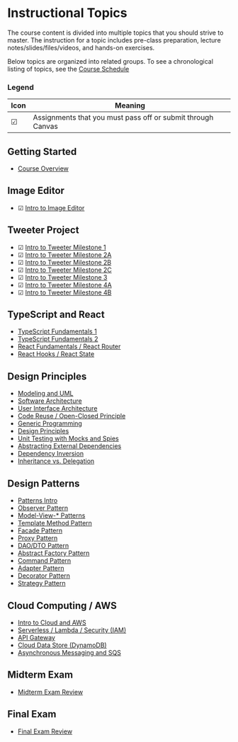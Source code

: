 # Instructional Topics

The course content is divided into multiple topics that you should strive to master. The instruction for a topic includes pre-class preparation, lecture notes/slides/files/videos, and hands-on exercises.

Below topics are organized into related groups. To see a chronological listing of topics, see the [Course Schedule](../schedule/schedule-fall-2025.md)

### Legend

| Icon | Meaning                                    |
| ---- | ------------------------------------------ |
| ☑    | Assignments that you must pass off or submit through Canvas |

## Getting Started

- [Course Overview](./course-overview/course-overview.md)

## Image Editor

- ☑ [Intro to Image Editor](./image-editor/image-editor.md)

## Tweeter Project
- ☑ [Intro to Tweeter Milestone 1](./tweeter/milestone-1.md)
- ☑ [Intro to Tweeter Milestone 2A](./tweeter/milestone-2a.md)
- ☑ [Intro to Tweeter Milestone 2B](./tweeter/milestone-2b.md)
- ☑ [Intro to Tweeter Milestone 2C](./tweeter/milestone-2c.md)
- ☑ [Intro to Tweeter Milestone 3](./tweeter/milestone-3.md)
- ☑ [Intro to Tweeter Milestone 4A](./tweeter/milestone-4a.md)
- ☑ [Intro to Tweeter Milestone 4B](./tweeter/milestone-4b.md)

## TypeScript and React

- [TypeScript Fundamentals 1](./typescript-fundamentals-1/typescript-fundamentals-1.md)
- [TypeScript Fundamentals 2](./typescript-fundamentals-2/typescript-fundamentals-2.md)
- [React Fundamentals / React Router](./react-fundamentals-router/react-fundamentals-router.md)
- [React Hooks / React State](./react-hooks-state/react-hooks-state.md)

## Design Principles

- [Modeling and UML](./modeling-uml/modeling-uml.md)
- [Software Architecture](./software-architecture/software-architecture.md)
- [User Interface Architecture](./ui-architecture/ui-architecture.md)
- [Code Reuse / Open-Closed Principle](./code-reuse-open-closed-template-method/code-reuse-open-closed-template-method.md)
- [Generic Programming](./generic-programming/generic-programming.md)
- [Design Principles](./design-principles/design-principles.md)
- [Unit Testing with Mocks and Spies](./unit-testing-mocking/unit-testing-mocking.md)
- [Abstracting External Dependencies](./abstracting-dependencies-dao/abstracting-dependencies-dao.md)
- [Dependency Inversion](./dependency-inversion-abstract-factory/dependency-inversion-abstract-factory.md)
- [Inheritance vs. Delegation](./inheritance-vs-delegation-strategy/inheritance-vs-delegation-strategy.md)

## Design Patterns

- [Patterns Intro](./patterns-observer/patterns-observer.md)
- [Observer Pattern](./patterns-observer/patterns-observer.md)
- [Model-View-* Patterns](./ui-architecture/ui-architecture.md)
- [Template Method Pattern](./code-reuse-open-closed-template-method/code-reuse-open-closed-template-method.md)
- [Facade Pattern](./facade-proxy/facade-proxy.md)
- [Proxy Pattern](./facade-proxy/facade-proxy.md)
- [DAO/DTO Pattern](./abstracting-dependencies-dao/abstracting-dependencies-dao.md)
- [Abstract Factory Pattern](./dependency-inversion-abstract-factory/dependency-inversion-abstract-factory.md)
- [Command Pattern](./command/command.md)
- [Adapter Pattern](./adapter-decorator/adapter-decorator.md)
- [Decorator Pattern](./adapter-decorator/adapter-decorator.md)
- [Strategy Pattern](./inheritance-vs-delegation-strategy/inheritance-vs-delegation-strategy.md)

## Cloud Computing / AWS

- [Intro to Cloud and AWS](./cloud-aws-intro/cloud-aws-intro.md)
- [Serverless / Lambda / Security (IAM)](./serverless-lambda-iam/serverless-lambda-iam.md)
- [API Gateway](./api-gateway/api-gateway.md)
- [Cloud Data Store (DynamoDB)](./cloud-datastore-dynamodb/cloud-datastore-dynamodb.md)
- [Asynchronous Messaging and SQS](./async-messaging-sqs/async-messaging-sqs.md)

## Midterm Exam

- [Midterm Exam Review](midterm-review/midterm-review.md)

## Final Exam

- [Final Exam Review](final-review/final-review.md)

